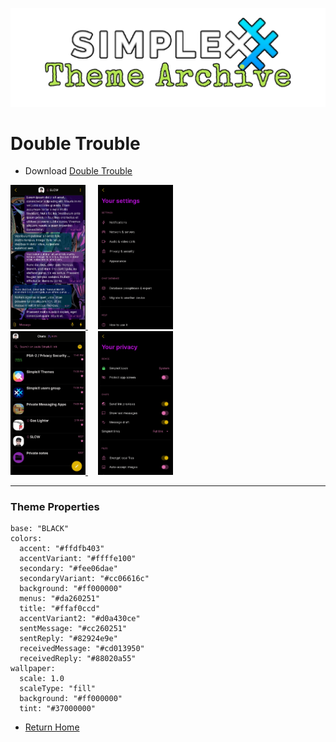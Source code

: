 ![SxC Theme Archive Banner](../resources/SxC_themeBanner.png)

# Double Trouble 

* Download [Double Trouble](../themes/SxC_doubleTrouble.theme)

<a href="../screenshots/SxC_doubleTrouble01.jpg" target="_blank">
		<img src="../screenshots/SxC_doubleTrouble01.jpg" width="120">
</a>&nbsp;&nbsp;&nbsp;
<a href="../screenshots/SxC_doubleTrouble02.jpg" target="_blank">
		<img src="../screenshots/SxC_doubleTrouble02.jpg" width="120">
</a>
<br>
<a href="../screenshots/SxC_doubleTrouble03.jpg" target="_blank">
		<img src="../screenshots/SxC_doubleTrouble03.jpg" width="120">
</a>&nbsp;&nbsp;&nbsp;
<a href="../screenshots/SxC_doubleTrouble04.jpg" target="_blank">
		<img src="../screenshots/SxC_doubleTrouble04.jpg" width="120">
</a>

----
### Theme Properties
```
base: "BLACK"
colors:
  accent: "#ffdfb403"
  accentVariant: "#ffffe100"
  secondary: "#fee06dae"
  secondaryVariant: "#cc06616c"
  background: "#ff000000"
  menus: "#da260251"
  title: "#ffaf0ccd"
  accentVariant2: "#d0a430ce"
  sentMessage: "#cc260251"
  sentReply: "#82924e9e"
  receivedMessage: "#cd013950"
  receivedReply: "#88020a55"
wallpaper:
  scale: 1.0
  scaleType: "fill"
  background: "#ff000000"
  tint: "#37000000"
```

* [Return Home](../)
